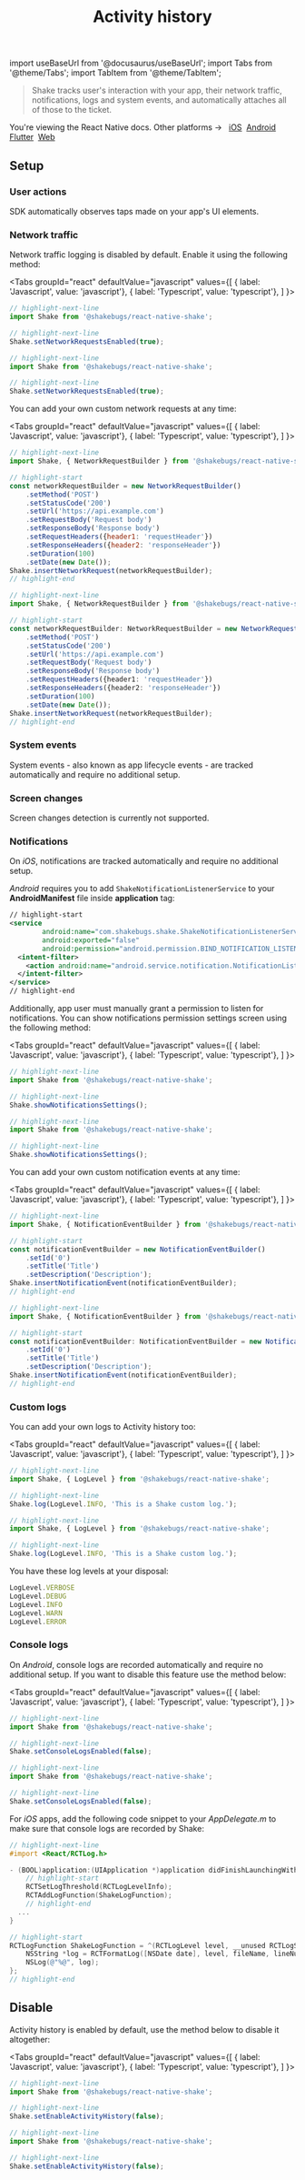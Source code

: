 ﻿---
id: activity-history
title: Activity history
---
import useBaseUrl from '@docusaurus/useBaseUrl';
import Tabs from '@theme/Tabs';
import TabItem from '@theme/TabItem';

>Shake tracks user's interaction with your app, their network traffic, notifications, logs and system events,
and automatically attaches all of those to the ticket.

<p class="p2 mt-40">You're viewing the React Native docs. Other platforms → &nbsp;
<a href="/docs/ios/configuration-and-data/activity-history/">iOS</a>&nbsp; 
<a href="/docs/android/configuration-and-data/activity-history/">Android</a>&nbsp;
<a href="/docs/flutter/configuration-and-data/activity-history/">Flutter</a>&nbsp;  
<a href="/docs/web/configuration-and-data/activity-history/">Web</a>&nbsp;
</p>


## Setup

### User actions

SDK automatically observes taps made on your app's UI elements.

### Network traffic

Network traffic logging is disabled by default. Enable it using the following method:

<Tabs
groupId="react"
defaultValue="javascript"
values={[
{ label: 'Javascript', value: 'javascript'},
{ label: 'Typescript', value: 'typescript'},
]
}>

<TabItem value="javascript">

```javascript title="index.js"
// highlight-next-line
import Shake from '@shakebugs/react-native-shake';

// highlight-next-line
Shake.setNetworkRequestsEnabled(true);
```

</TabItem>

<TabItem value="typescript">

```typescript title="index.ts"
// highlight-next-line
import Shake from '@shakebugs/react-native-shake';

// highlight-next-line
Shake.setNetworkRequestsEnabled(true);
```

</TabItem>
</Tabs>

You can add your own custom network requests at any time:

<Tabs
groupId="react"
defaultValue="javascript"
values={[
{ label: 'Javascript', value: 'javascript'},
{ label: 'Typescript', value: 'typescript'},
]
}>

<TabItem value="javascript">

```javascript title="index.js"
// highlight-next-line
import Shake, { NetworkRequestBuilder } from '@shakebugs/react-native-shake';

// highlight-start
const networkRequestBuilder = new NetworkRequestBuilder()
    .setMethod('POST')
    .setStatusCode('200')
    .setUrl('https://api.example.com')
    .setRequestBody('Request body')
    .setResponseBody('Response body')
    .setRequestHeaders({header1: 'requestHeader'})
    .setResponseHeaders({header2: 'responseHeader'})
    .setDuration(100)
    .setDate(new Date());
Shake.insertNetworkRequest(networkRequestBuilder);
// highlight-end
```

</TabItem>

<TabItem value="typescript">

```typescript title="index.ts"
// highlight-next-line
import Shake, { NetworkRequestBuilder } from '@shakebugs/react-native-shake';

// highlight-start
const networkRequestBuilder: NetworkRequestBuilder = new NetworkRequestBuilder()
    .setMethod('POST')
    .setStatusCode('200')
    .setUrl('https://api.example.com')
    .setRequestBody('Request body')
    .setResponseBody('Response body')
    .setRequestHeaders({header1: 'requestHeader'})
    .setResponseHeaders({header2: 'responseHeader'})
    .setDuration(100)
    .setDate(new Date());
Shake.insertNetworkRequest(networkRequestBuilder);
// highlight-end
```

</TabItem>
</Tabs>

### System events

System events - also known as app lifecycle events - are tracked automatically and require no additional setup.

### Screen changes

Screen changes detection is currently not supported.

### Notifications

On *iOS*, notifications are tracked automatically and require no additional setup.

*Android* requires you to add `ShakeNotificationListenerService`
to your **AndroidManifest** file inside **application** tag:

```xml title="AndroidManifest.xml"
// highlight-start
<service
        android:name="com.shakebugs.shake.ShakeNotificationListenerService"
        android:exported="false"
        android:permission="android.permission.BIND_NOTIFICATION_LISTENER_SERVICE">
  <intent-filter>
    <action android:name="android.service.notification.NotificationListenerService" />
  </intent-filter>
</service>
// highlight-end
```

Additionally, app user must manually grant a permission to listen for notifications.
You can show notifications permission settings screen using the following method:

<Tabs
groupId="react"
defaultValue="javascript"
values={[
{ label: 'Javascript', value: 'javascript'},
{ label: 'Typescript', value: 'typescript'},
]
}>

<TabItem value="javascript">

```javascript title="index.js"
// highlight-next-line
import Shake from '@shakebugs/react-native-shake';

// highlight-next-line
Shake.showNotificationsSettings();
```

</TabItem>

<TabItem value="typescript">

```typescript title="index.ts"
// highlight-next-line
import Shake from '@shakebugs/react-native-shake';

// highlight-next-line
Shake.showNotificationsSettings();
```

</TabItem>
</Tabs>

You can add your own custom notification events at any time:

<Tabs
groupId="react"
defaultValue="javascript"
values={[
{ label: 'Javascript', value: 'javascript'},
{ label: 'Typescript', value: 'typescript'},
]
}>

<TabItem value="javascript">

```javascript title="index.js"
// highlight-next-line
import Shake, { NotificationEventBuilder } from '@shakebugs/react-native-shake';

// highlight-start
const notificationEventBuilder = new NotificationEventBuilder()
    .setId('0')
    .setTitle('Title')
    .setDescription('Description');
Shake.insertNotificationEvent(notificationEventBuilder);
// highlight-end
```

</TabItem>

<TabItem value="typescript">

```typescript title="index.ts"
// highlight-next-line
import Shake, { NotificationEventBuilder } from '@shakebugs/react-native-shake';

// highlight-start
const notificationEventBuilder: NotificationEventBuilder = new NotificationEventBuilder()
    .setId('0')
    .setTitle('Title')
    .setDescription('Description');
Shake.insertNotificationEvent(notificationEventBuilder);
// highlight-end
```

</TabItem>
</Tabs>

### Custom logs

You can add your own logs to Activity history too:

<Tabs
groupId="react"
defaultValue="javascript"
values={[
{ label: 'Javascript', value: 'javascript'},
{ label: 'Typescript', value: 'typescript'},
]
}>

<TabItem value="javascript">

```javascript title="index.js"
// highlight-next-line
import Shake, { LogLevel } from '@shakebugs/react-native-shake';

// highlight-next-line
Shake.log(LogLevel.INFO, 'This is a Shake custom log.');
```

</TabItem>

<TabItem value="typescript">

```typescript title="index.ts"
// highlight-next-line
import Shake, { LogLevel } from '@shakebugs/react-native-shake';

// highlight-next-line
Shake.log(LogLevel.INFO, 'This is a Shake custom log.');
```

</TabItem>
</Tabs>

You have these log levels at your disposal:

```javascript
LogLevel.VERBOSE
LogLevel.DEBUG
LogLevel.INFO
LogLevel.WARN
LogLevel.ERROR
```

### Console logs
On *Android*, console logs are recorded automatically and require no additional setup. If you want to disable this feature use the method below:

<Tabs
groupId="react"
defaultValue="javascript"
values={[
{ label: 'Javascript', value: 'javascript'},
{ label: 'Typescript', value: 'typescript'},
]
}>

<TabItem value="javascript">

```javascript title="index.js"
// highlight-next-line
import Shake from '@shakebugs/react-native-shake';

// highlight-next-line
Shake.setConsoleLogsEnabled(false);
```

</TabItem>

<TabItem value="typescript">

```typescript title="index.ts"
// highlight-next-line
import Shake from '@shakebugs/react-native-shake';

// highlight-next-line
Shake.setConsoleLogsEnabled(false);
```

</TabItem>
</Tabs>

For *iOS* apps, add the following code snippet to your *AppDelegate.m* to make sure that console logs are recorded by Shake:

```objectivec title="AppDelegate.m"
// highlight-next-line
#import <React/RCTLog.h>

- (BOOL)application:(UIApplication *)application didFinishLaunchingWithOptions:(NSDictionary *)launchOptions{
    // highlight-start
    RCTSetLogThreshold(RCTLogLevelInfo);
    RCTAddLogFunction(ShakeLogFunction);
    // highlight-end
  ...
}

// highlight-start
RCTLogFunction ShakeLogFunction = ^(RCTLogLevel level, __unused RCTLogSource source, NSString *fileName, NSNumber *lineNumber, NSString *message) {
    NSString *log = RCTFormatLog([NSDate date], level, fileName, lineNumber, message);
    NSLog(@"%@", log);
};
// highlight-end
```

## Disable

Activity history is enabled by default, use the method below to disable it altogether:

<Tabs
groupId="react"
defaultValue="javascript"
values={[
{ label: 'Javascript', value: 'javascript'},
{ label: 'Typescript', value: 'typescript'},
]
}>

<TabItem value="javascript">

```javascript title="index.js"
// highlight-next-line
import Shake from '@shakebugs/react-native-shake';

// highlight-next-line
Shake.setEnableActivityHistory(false);
```

</TabItem>

<TabItem value="typescript">

```typescript title="index.ts"
// highlight-next-line
import Shake from '@shakebugs/react-native-shake';

// highlight-next-line
Shake.setEnableActivityHistory(false);
```

</TabItem>
</Tabs>
